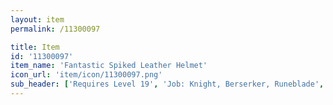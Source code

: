 ```yaml
---
layout: item
permalink: /11300097

title: Item
id: '11300097'
item_name: 'Fantastic Spiked Leather Helmet'
icon_url: 'item/icon/11300097.png'
sub_header: ['Requires Level 19', 'Job: Knight, Berserker, Runeblade', 'Gender: All']
---
```

